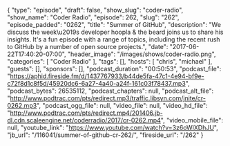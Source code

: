 {
  "type": "episode",
  "draft": false,
  "show_slug": "coder-radio",
  "show_name": "Coder Radio",
  "episode": 262,
  "slug": "262",
  "episode_padded": "0262",
  "title": "Summer of GitHub",
  "description": "We discuss the week\u2019s developer hoopla & the beard joins us to share his insights. It's a fun episode with a range of topics, including the recent rush to GitHub by a number of open source projects.",
  "date": "2017-06-22T17:40:20-07:00",
  "header_image": "/images/shows/coder-radio.png",
  "categories": [
    "Coder Radio"
  ],
  "tags": [],
  "hosts": [
    "chris",
    "michael"
  ],
  "guests": [],
  "sponsors": [],
  "podcast_duration": "00:50:53",
  "podcast_file": "https://aphid.fireside.fm/d/1437767933/b44de5fa-47c1-4e94-bf9e-c72f8d1c8f5d/45920dc6-6a27-4a40-a24f-161c03f78437.mp3",
  "podcast_bytes": 26535112,
  "podcast_chapters": null,
  "podcast_alt_file": "http://www.podtrac.com/pts/redirect.mp3/traffic.libsyn.com/jnite/cr-0262.mp3",
  "podcast_ogg_file": null,
  "video_file": null,
  "video_hd_file": "http://www.podtrac.com/pts/redirect.mp4/201406.jb-dl.cdn.scaleengine.net/coderradio/2017/cr-0262.mp4",
  "video_mobile_file": null,
  "youtube_link": "https://www.youtube.com/watch?v=3z6oWlXDhJU",
  "jb_url": "/116041/summer-of-github-cr-262/",
  "fireside_url": "/262"
}

